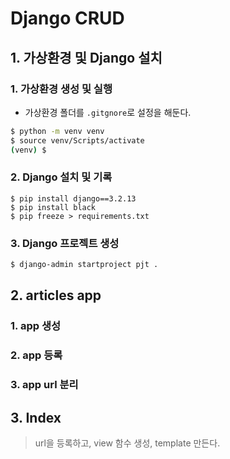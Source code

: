 # Django CRUD

## 1. 가상환경 및 Django 설치

### 1. 가상환경 생성 및 실행

* 가상환경 폴더를 `.gitgnore`로 설정을 해둔다.

```bash
$ python -m venv venv
$ source venv/Scripts/activate
(venv) $
```
### 2. Django 설치 및 기록

```
$ pip install django==3.2.13
$ pip install black
$ pip freeze > requirements.txt
```

### 3. Django 프로젝트 생성

```bash
$ django-admin startproject pjt .
```

## 2. articles app

### 1. app 생성

### 2. app 등록

### 3. app url 분리

## 3. Index

> url을 등록하고, view 함수 생성, template 만든다.